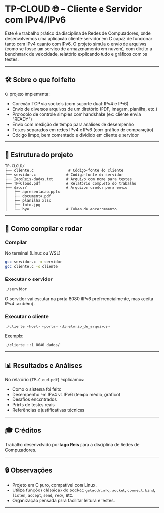 # TP-CLOUD 🌐 – Cliente e Servidor com IPv4/IPv6

Este é o trabalho prático da disciplina de Redes de Computadores, onde desenvolvemos uma aplicação cliente-servidor em C capaz de funcionar tanto com IPv4 quanto com IPv6. O projeto simula o envio de arquivos (como se fosse um serviço de armazenamento em nuvem), com direito a benchmark de velocidade, relatório explicando tudo e gráficos com os testes.

---

## 🛠 Sobre o que foi feito

O projeto implementa:

- Conexão TCP via sockets (com suporte dual: IPv4 e IPv6)
- Envio de diversos arquivos de um diretório (PDF, imagem, planilha, etc.)
- Protocolo de controle simples com handshake (ex: cliente envia "READY")
- Envio com medição de tempo para análises de desempenho
- Testes separados em redes IPv4 e IPv6 (com gráfico de comparação)
- Código limpo, bem comentado e dividido em cliente e servidor

---

## 📁 Estrutura do projeto

```
TP-CLOUD/
├── cliente.c                # Código-fonte do cliente
├── servidor.c              # Código-fonte do servidor
├── IagoReis-dados.txt      # Arquivo com nome para testes
├── TP–Cloud.pdf            # Relatório completo do trabalho
├── dados/                  # Arquivos usados para envio
│   ├── apresentacao.pptx
│   ├── documento.pdf
│   ├── planilha.xlsx
│   ├── foto.jpg
│   └── bye                 # Token de encerramento
```

---

## 🚀 Como compilar e rodar

### Compilar

No terminal (Linux ou WSL):

```bash
gcc servidor.c -o servidor
gcc cliente.c -o cliente
```

### Executar o servidor

```bash
./servidor
```

O servidor vai escutar na porta 8080 (IPv6 preferencialmente, mas aceita IPv4 também).

### Executar o cliente

```bash
./cliente <host> <porta> <diretório_de_arquivos>
```

Exemplo:

```bash
./cliente ::1 8080 dados/
```

---

## 📊 Resultados e Análises

No relatório (`TP–Cloud.pdf`) explicamos:

- Como o sistema foi feito
- Desempenho em IPv4 vs IPv6 (tempo médio, gráfico)
- Desafios encontrados
- Prints de testes reais
- Referências e justificativas técnicas

---

## 🎓 Créditos

Trabalho desenvolvido por **Iago Reis** para a disciplina de Redes de Computadores.

---

## 🔒 Observações

- Projeto em C puro, compatível com Linux.
- Utiliza funções clássicas de socket: `getaddrinfo`, `socket`, `connect`, `bind`, `listen`, `accept`, `send`, `recv`, etc.
- Organização pensada para facilitar leitura e testes.

---
